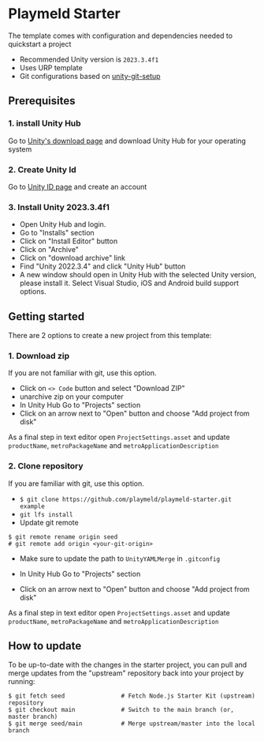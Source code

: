# Playmeld Starter

The template comes with configuration and dependencies needed to quickstart a project

- Recommended Unity version is `2023.3.4f1`
- Uses URP template
- Git configurations based on [unity-git-setup](https://github.com/playmeld/unity-git-setup)

## Prerequisites

### 1. install Unity Hub

Go to [Unity's download page](https://unity.com/download) and download Unity Hub for your operating system

### 2. Create Unity Id

Go to [Unity ID page](https://id.unity.com) and create an account

### 3. Install Unity 2023.3.4f1

- Open Unity Hub and login.
- Go to "Installs" section
- Click on "Install Editor" button
- Click on "Archive"
- Click on "download archive" link
- Find "Unity 2022.3.4" and click "Unity Hub" button
- A new window should open in Unity Hub with the selected Unity version, please install it. Select Visual Studio, iOS and Android build support options.

## Getting started

There are 2 options to create a new project from this template:

### 1. Download zip

If you are not familiar with git, use this option.

- Click on `<> Code` button and select "Download ZIP"
- unarchive zip on your computer
- In Unity Hub Go to "Projects" section
- Click on an arrow next to "Open" button and choose "Add project from disk"

As a final step in text editor open `ProjectSettings.asset` and update `productName`, `metroPackageName` and `metroApplicationDescription`


### 2. Clone repository

If you are familiar with git, use this option.

- `$ git clone https://github.com/playmeld/playmeld-starter.git example`
- `git lfs install`
- Update git remote

```
$ git remote rename origin seed
# git remote add origin <your-git-origin>
```

- Make sure to update the path to `UnityYAMLMerge` in `.gitconfig`

- In Unity Hub Go to "Projects" section
- Click on an arrow next to "Open" button and choose "Add project from disk"

As a final step in text editor open `ProjectSettings.asset` and update `productName`, `metroPackageName` and `metroApplicationDescription`

## How to update

To be up-to-date with the changes in the starter project, you can pull and merge updates from the "upstream" repository back into your project by running:

```
$ git fetch seed                # Fetch Node.js Starter Kit (upstream) repository
$ git checkout main             # Switch to the main branch (or, master branch)
$ git merge seed/main           # Merge upstream/master into the local branch
```
